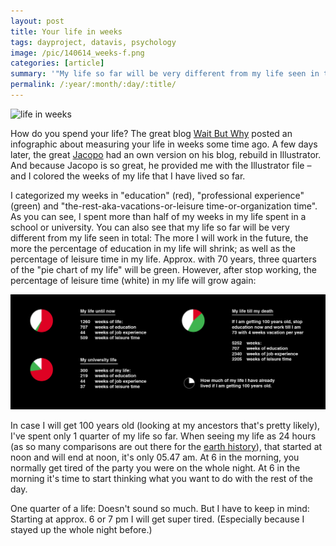 ```yaml
---
layout: post
title: Your life in weeks
tags: dayproject, datavis, psychology
image: /pic/140614_weeks-f.png
categories: [article]
summary: '"My life so far will be very different from my life seen in total..."'
permalink: /:year/:month/:day/:title/
---
```


![life in weeks](/pic/140614_weeks.jpg)

<p>How do you spend your life? The great blog <a href="http://waitbutwhy.com/2014/05/life-weeks.html" target="_blank">Wait But Why</a>&nbsp;posted an infographic about measuring your life in weeks some time ago. A few days later, the great <a href="http://jacopoatz.tumblr.com/post/85513207336/i-just-saw-this-ive-been-so-impressed-about-how" target="_blank">Jacopo</a>&nbsp;had an own version on his blog, rebuild in Illustrator. And because Jacopo is so great, he provided me with the Illustrator file &ndash; and I colored the weeks of my life that I have lived so far.</p>
<p>I categorized my weeks in "education" (red), "professional experience" (green) and "the-rest-aka-vacations-or-leisure time-or-organization time". As you can see, I spent more than half of my weeks in my life spent in a school or university. You can also see that my life so far will be very different from my life seen in total: The more I will work in the future, the more the percentage of education in my life will shrink; as well as the percentage of leisure time in my life. Approx. with 70 years, three quarters of the "pie chart of my life" will be green. However, after stop working, the percentage of leisure time (white) in my life will grow again:</p>

![life in weeks](/pic/140614_weeks2.png)

<p>In case I will get 100 years old (looking at my ancestors that's pretty likely), I've spent only 1 quarter of my life so far. When seeing my life as 24 hours (as so many comparisons are out there for the <a href="http://images.cryhavok.org/d/18077-1/The+History+of+Earth+in+24+Hours.gif" target="_blank">earth history</a>), that started at noon and will end at noon, it's only 05.47 am. At 6 in the morning, you normally get tired of the party you were on the whole night. At 6 in the morning it's time to start thinking what you want to do with the rest of the day.&nbsp;</p>
<p>One quarter of a life: Doesn't sound so much. But I have to keep in mind: Starting at approx. 6 or 7 pm I will get super tired. (Especially because I stayed up the whole night before.)&nbsp;</p>
